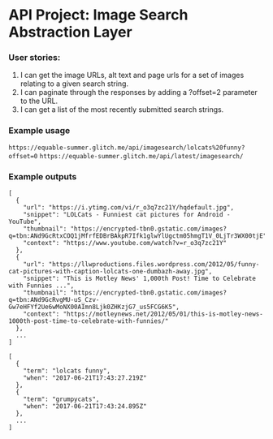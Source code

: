 API Project: Image Search Abstraction Layer
===========================================

### User stories:
  1. I can get the image URLs, alt text and page urls for a set of images relating to a given search string.
  2. I can paginate through the responses by adding a ?offset=2 parameter to the URL.
  3. I can get a list of the most recently submitted search strings.

### Example usage
`https://equable-summer.glitch.me/api/imagesearch/lolcats%20funny?offset=0`
`https://equable-summer.glitch.me/api/latest/imagesearch/`

### Example outputs

```
[
  {
    "url": "https://i.ytimg.com/vi/r_o3q7zc21Y/hqdefault.jpg",
    "snippet": "LOLCats - Funniest cat pictures for Android - YouTube",
    "thumbnail": "https://encrypted-tbn0.gstatic.com/images?q=tbn:ANd9GcRtxCOQ1jMfrfEDBrBAkpR7Ifk1glwYlUgctm05hmgT1V_0LjTr3WX00tjE",
    "context": "https://www.youtube.com/watch?v=r_o3q7zc21Y"
  },
  {
    "url": "https://llwproductions.files.wordpress.com/2012/05/funny-cat-pictures-with-caption-lolcats-one-dumbazh-away.jpg",
    "snippet": "This is Motley News' 1,000th Post! Time to Celebrate with Funnies ...",
    "thumbnail": "https://encrypted-tbn0.gstatic.com/images?q=tbn:ANd9GcRvgMU-uS_Czv-Gw7eHFYf2Ue6wMoNX00AImn8Ljk0ZHKzjG7_us5FCG6K5",
    "context": "https://motleynews.net/2012/05/01/this-is-motley-news-1000th-post-time-to-celebrate-with-funnies/"
  },
  ...
]
```

```
[
  {
    "term": "lolcats funny",
    "when": "2017-06-21T17:43:27.219Z"
  },
  {
    "term": "grumpycats",
    "when": "2017-06-21T17:43:24.895Z"
  },
  ...
]
```
